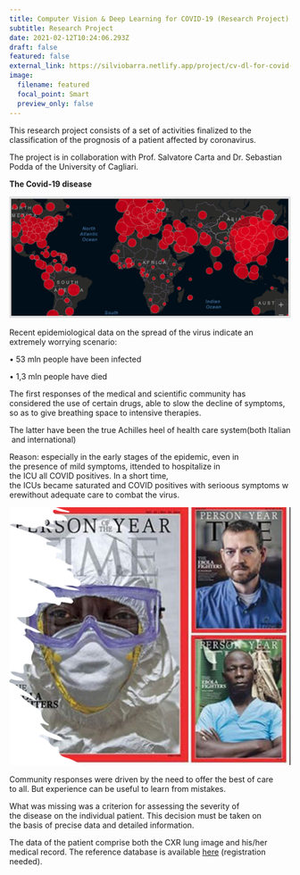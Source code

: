 ```yaml
---
title: Computer Vision & Deep Learning for COVID-19 (Research Project)
subtitle: Research Project
date: 2021-02-12T10:24:06.293Z
draft: false
featured: false
external_link: https://silviobarra.netlify.app/project/cv-dl-for-covid-research-project/#index.md
image:
  filename: featured
  focal_point: Smart
  preview_only: false
---
```

This research project consists of a set of activities finalized to the classification of the prognosis of a patient affected by coronavirus. 

The project is in collaboration with Prof. Salvatore Carta and Dr. Sebastian Podda of the University of Cagliari.

**The Covid-19 disease**

![](imm1.png)

Recent epidemiological data on the spread of the virus indicate an extremely worrying scenario:

• 53 mln people have been infected

• 1,3 mln people have died

The first responses of the medical and scientific community has considered the use of certain drugs, able to slow the decline of symptoms, so as to give breathing space to intensive therapies.

The latter have been the true Achilles heel of health care system(both Italian and international)

Reason: especially in the early stages of the epidemic, even in the presence of mild symptoms, ittended to hospitalize in the ICU all COVID positives. In a short time, the ICUs became saturated and COVID positives with serioous symptoms werewithout adequate care to combat the virus.

![](imm2.png)

Community responses were driven by the need to offer the best of care to all. But experience can be useful to learn from mistakes.

What was missing was a criterion for assessing the severity of the disease on the individual patient. This decision must be taken on the basis of precise data and detailed information.

The data of the patient comprise both the CXR lung image and his/her medical record. The reference database is available [here](https://aiforcovid.radiomica.it) (registration needed).
